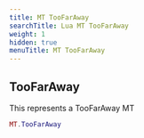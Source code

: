 ```yaml
---
title: MT TooFarAway
searchTitle: Lua MT TooFarAway
weight: 1
hidden: true
menuTitle: MT TooFarAway
---
```

## TooFarAway

This represents a TooFarAway MT
```lua
MT.TooFarAway
```